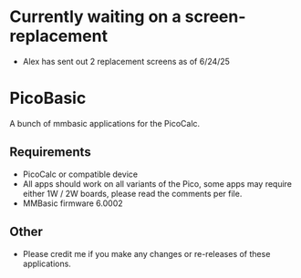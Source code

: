 # Currently waiting on a screen-replacement
- Alex has sent out 2 replacement screens as of 6/24/25



# PicoBasic
A bunch of mmbasic applications for the PicoCalc. 


## Requirements
- PicoCalc or compatible device
- All apps should work on all variants of the Pico, some apps may require either 1W / 2W boards, please read the comments per file.
- MMBasic firmware 6.0002

## Other
- Please credit me if you make any changes or re-releases of these applications. 
